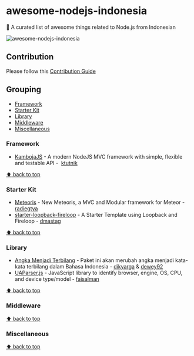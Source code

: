 # awesome-nodejs-indonesia
:star2: A curated list of awesome things related to Node.js from Indonesian

![awesome-nodejs-indonesia](https://raw.githubusercontent.com/nodejs-indonesia/nodejs-indonesia.github.io/master/nodejs-indonesia.jpg)

## Contribution
Please follow this [Contribution Guide](https://github.com/nodejs-indonesia/awesome-nodejs-indonesia/blob/master/CONTRIBUTION.md)

## Grouping
+ [Framework](#framework)
+ [Starter Kit](#starter-kit)
+ [Library](#library)
+ [Middleware](#middleware)
+ [Miscellaneous](#misclelaneous)

### Framework
- [KambojaJS](https://github.com/kambojajs/kamboja) - A modern NodeJS MVC framework with simple, flexible and testable API - 
[ktutnik](https://github.com/ktutnik)


[:arrow_up: back to top](#grouping)

### Starter Kit
- [Meteoris](https://github.com/meteoris/meteoris) - New Meteoris, a MVC and Modular framework for Meteor - [radiegtya](https://github.com/radiegtya)
- [starter-loopback-fireloop](https://github.com/nodejs-indonesia/starter-loopback-fireloop) - A Starter Template using Loopback and Fireloop - [dmastag](https://github.com/dmastag)


[:arrow_up: back to top](#grouping)

### Library
- [Angka Menjadi Terbilang](https://github.com/dikyarga/angka-menjadi-terbilang/) - Paket ini akan merubah angka menjadi kata-kata terbilang dalam Bahasa Indonesia - [dikyarga](http://github.com/dikyarga) & [dewey92](https://github.com/dewey92)
- [UAParser.js](https://github.com/faisalman/ua-parser-js) - JavaScript library to identify browser, engine, OS, CPU, and device type/model - [faisalman](https://github.com/faisalman)

[:arrow_up: back to top](#grouping)

### Middleware


[:arrow_up: back to top](#grouping)

### Miscellaneous


[:arrow_up: back to top](#grouping)

